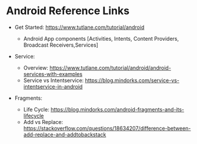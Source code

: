 # Android Reference Links

- Get Started: https://www.tutlane.com/tutorial/android
  - Android App components [Activities, Intents, Content Providers, Broadcast Receivers,Services]

- Service: 
  - Overview:                 https://www.tutlane.com/tutorial/android/android-services-with-examples
  - Service vs Intentservice: https://blog.mindorks.com/service-vs-intentservice-in-android

- Fragments: 
  - Life Cycle:     https://blog.mindorks.com/android-fragments-and-its-lifecycle
  - Add vs Replace: https://stackoverflow.com/questions/18634207/difference-between-add-replace-and-addtobackstack



